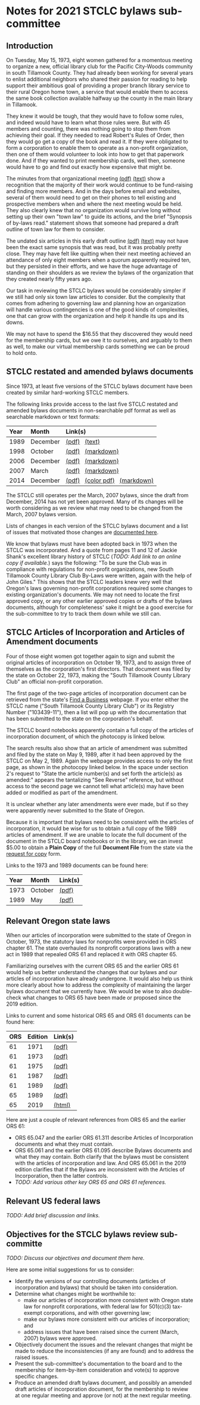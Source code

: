 # Notes for 2021 STCLC bylaws sub-committee

## Introduction

On Tuesday, May 15, 1973, eight women gathered for a momentous meeting to organize a new, official library club for the
Pacific City-Woods community in south Tillamook County.
They had already been working for several years to enlist additional neighbors who shared their passion for reading
to help support their ambitious goal of providing a proper branch library service to their rural Oregon home town,
a service that would enable them to access the same book collection available halfway up the county in the main library in Tillamook.

They knew it would be tough, that they would have to follow some rules, and indeed would have to learn what those rules were.
But with 45 members and counting, there was nothing going to stop them from achieving their goal.
If they needed to read Robert's Rules of Order, then they would go get a copy of the book and read it.
If they were obligated to form a corporation to enable them to operate as a non-profit organization,
then one of them would volunteer to look into how to get that paperwork done.
And if they wanted to print membership cards, well then, someone would have to go and find out exactly how expensive that might be.

The minutes from that organizational meeting
[(pdf)](https://gist.github.com/garhanso/471f33410d69eca1434968c9a72a5d42)
[(text)](https://gist.github.com/garhanso/ce3452f72f103027f526f5f7c01771d4)
show a recognition that the majority of their work would continue to be fund-raising and finding more members.
And in the days before email and websites, several of them would need to get on their phones to tell existing and prospective members
when and where the next meeting would be held.
They also clearly knew that no organization would survive long without setting up their own "town law" to guide its actions,
and the brief "Synopsis of by-laws read." statement shows that someone had prepared a draft outline of town law for them to consider.

The undated six articles in this early draft outline
[(pdf)](https://gist.github.com/garhanso/0492eb16bf0390cfe5ce15245a05c14a)
[(text)](https://gist.github.com/garhanso/fc6312057ce24f6481cd63274917203d)
may not have been the exact same synopsis that was read, but it was probably pretty close.
They may have felt like quitting when their next meeting achieved an attendance of only eight members when a quorum apparently required ten,
but they persisted in their efforts, and we have the huge advantage of standing on their shoulders as we review the bylaws of
the organization that they created nearly fifty years ago.

Our task in reviewing the STCLC bylaws would be considerably simpler if we still had only six town law articles to consider.
But the complexity that comes from adhering to governing law and planning how an organization will handle various contingencies
is one of the good kinds of complexities, one that can grow with the organization and help it handle its ups and its downs.

We may not have to spend the $16.55 that they discovered they would need for the membership cards,
but we owe it to ourselves, and arguably to them as well, to make our virtual membership cards something we can be proud to hold onto.

## STCLC restated and amended bylaws documents

Since 1973, at least five versions of the STCLC bylaws document have been created by similar hard-working STCLC members.

The following links provide access to the last five STCLC restated and amended bylaws documents
in non-searchable pdf format as well as searchable markdown or text formats:

Year | Month    | Link(s)
:--- | :------- | :------------------------------------------------------------------
1989 | December | [(pdf)](https://gist.github.com/garhanso/815f834af9449b8869da2ce7e10901a0) &nbsp; [(text)](https://gist.github.com/garhanso/777d6618b4f64fba89d399d1fad64ae7)
1998 | October  | [(pdf)](https://gist.github.com/garhanso/07d73128bed317eb5fc145c76bad77ae) &nbsp; [(markdown)](https://gist.github.com/garhanso/c1c55e2dc12437d62169348bdc4b5ba5)
2006 | December | [(pdf)](https://gist.github.com/garhanso/320b1f2a4a1e5cd389691981658c758f) &nbsp; [(markdown)](https://gist.github.com/garhanso/bc0dd03c441e185be1e09a5017e0208d)
2007 | March    | [(pdf)](https://gist.github.com/garhanso/05348289203ffa2a454b7d343ece6f94) &nbsp; [(markdown)](https://gist.github.com/garhanso/9d4372bca8f694995518777eb4e7e024)
2014 | December | [(pdf)](https://gist.github.com/garhanso/1c869a32ce011e0db13eafad960db288) &nbsp; [(color pdf)](https://gist.github.com/garhanso/342cee6990cf94079755ebf79676e178) &nbsp; [(markdown)](https://gist.github.com/garhanso/f2fba2849bf04363c3899ded0eba17a9)

The STCLC still operates per the March, 2007 bylaws, since the draft from December, 2014 has not yet been approved.
Many of its changes will be worth considering as we review what may need to be changed from the March, 2007 bylaws version.

Lists of changes in each version of the STCLC bylaws document and a list of issues that motivated those changes are
[documented here](https://gist.github.com/garhanso/af070020e13971f533cf25823626aacb).

We know that bylaws must have been adopted back in 1973 when the STCLC was incorporated.
And a quote from pages 11 and 12 of Jackie Shank's excellent library history of STCLC
(*TODO: Add link to an online copy if available.*) says the following:
"To be sure the Club was in compliance with regulations for non-profit organizations,
new South Tillamook County Library Club By-Laws were written, again with the help of John Giles."
This shows that the STCLC leaders knew very well that Oregon's laws governing non-profit corporations required some changes to existing organization's documents.
We may not need to locate the first approved copy, or any other earlier approved copies or drafts of the bylaws documents,
although for completeness' sake it might be a good exercise for the sub-committee to try to track them down while we still can.

## STCLC Articles of Incorporation and Articles of Amendment documents

Four of those eight women got together again to sign and submit the original articles of incorporation on October 19, 1973,
and to assign three of themselves as the corporation's first directors.
That document was filed by the state on October 22, 1973,
making the "South Tillamook County Library Club" an official non-profit corporation.

The first page of the two-page articles of incorporation document can be retrieved from the state's
[Find a Business](https://sos.oregon.gov/business/pages/find.aspx) webpage.
If you enter either the STCLC name ("South Tillamook County Library Club") or its Registry Number ("103439-11"),
then a list will pop up with the documentation that has been submitted to the state on the corporation's behalf.
 
The STCLC board notebooks apparently contain a full copy of the articles of incorporation document,
of which the photocopy is linked below.

The search results also show that an article of amendment was submitted and filed by the state on May 9, 1989,
after it had been approved by the STCLC on May 2, 1989.
Again the webpage provides access to only the first page, as shown in the photocopy linked below.
In the space under section 2's request to "State the article number(s) and set forth the article(s) as amended:"
appears the tantalizing "See Reverse" reference,
but without access to the second page we cannot tell what article(s) may have been added or modified as part of the amendment.

It is unclear whether any later amendments were ever made,
but if so they were apparently never submitted to the State of Oregon.

Because it is important that bylaws need to be consistent with the articles of incorporation,
it would be wise for us to obtain a full copy of the 1989 articles of amendment.
If we are unable to locate the full document of the document in the STCLC board notebooks or in the library,
we can invest $5.00 to obtain a **Plain Copy** of the full **Document File** from the state via the
[request for copy](https://sos.oregon.gov/business/Documents/copies-forms/301-request-for-copy.pdf) form.

Links to the 1973 and 1989 documents can be found here:

Year | Month    | Link(s)
:--- | :------- | :------------------------------------------------------------------
1973 | October  | [(pdf)](https://gist.github.com/garhanso/c23f728fe330014cf3e67273d8c273ba)
1989 | May      | [(pdf)](https://gist.github.com/garhanso/2615e432c8183cd0e181f7179fca9327)

## Relevant Oregon state laws

When our articles of incorporation were submitted to the state of Oregon in October, 1973,
the statutory laws for nonprofits were provided in ORS chapter 61.
The state overhauled its nonprofit corporations laws with a new act in 1989 that repealed ORS 61 and replaced it with ORS chapter 65.

Familiarizing ourselves with the current ORS 65 and the earlier ORS 61 would help us better understand the changes
that our bylaws and our articles of incorporation have already undergone.
It would also help us think more clearly about how to address the complexity of maintaining the larger bylaws document that we currently have.
We would be wise to also double-check what changes to ORS 65 have been made or proposed since the 2019 edition.

Links to current and some historical ORS 65 and ORS 61 documents can be found here:

ORS | Edition| Link(s)
:---| :----- | :------------------------------------------------------------------
61  | 1971   | [(pdf)](https://archives.oregonlegislature.gov/ORS_Archives/1971-Chapter-061.pdf)
61  | 1973   | [(pdf)](https://archives.oregonlegislature.gov/ORS_Archives/1973-Chapter-061.pdf)
61  | 1975   | [(pdf)](https://archives.oregonlegislature.gov/ORS_Archives/1975-Chapter-061.pdf)
61  | 1987   | [(pdf)](https://archives.oregonlegislature.gov/ORS_Archives/1987-Chapter-061.pdf)
61  | 1989   | [(pdf)](https://archives.oregonlegislature.gov/ORS_Archives/1989-Chapter-061.pdf)
65  | 1989   | [(pdf)](https://archives.oregonlegislature.gov/ORS_Archives/1989-Chapter-065.pdf)
65  | 2019   | [(html)](https://www.oregonlegislature.gov/bills_laws/ors/ors065.html)

Here are just a couple of relevant references from ORS 65 and the earlier ORS 61:
* ORS 65.047 and the earlier ORS 61.311 describe Articles of Incorporation documents and what they must contain.
* ORS 65.061 and the earlier ORS 61.095 describe Bylaws documents and what they may contain.
Both clarify that the bylaws must be consistent with the articles of incorporation and law.
And ORS 65.061 in the 2019 edition clarifies that if the Bylaws are inconsistent with the Articles of Incorporation, then the latter controls.
* *TODO: Add various other key ORS 65 and ORS 61 references.*

## Relevant US federal laws

*TODO: Add brief discussion and links.*

## Objectives for the STCLC bylaws review sub-committe

*TODO: Discuss our objectives and document them here.*

Here are some initial suggestions for us to consider:
* Identify the versions of our controlling documents (articles of incorporation and bylaws) that should be taken into consideration.
* Determine what changes might be worthwhile to:
  * make our articles of incorporation more consistent with Oregon state law for nonprofit corporations,
     with federal law for 501(c)(3) tax-exempt corporations, and with other governing law;
  * make our bylaws more consistent with our articles of incorporation; and
  * address issues that have been raised since the current (March, 2007) bylaws were approved.
* Objectively document the issues and the relevant changes that might be made to reduce the inconsistencies (if any are found) and to address the raised issues.
* Present the sub-committee's documentation to the board and to the membership for item-by-item consideration and vote(s) to approve specific changes.
* Produce an amended draft bylaws document, and possibly an amended draft articles of incorporation document,
for the membership to review at one regular meeting and approve (or not) at the next regular meeting.
